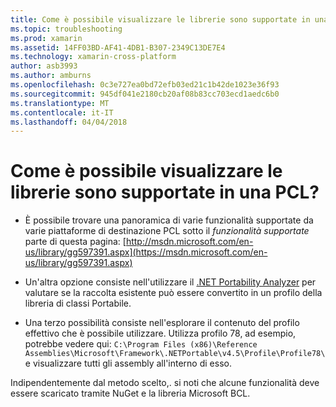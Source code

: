 ```yaml
---
title: Come è possibile visualizzare le librerie sono supportate in una PCL?
ms.topic: troubleshooting
ms.prod: xamarin
ms.assetid: 14FF03BD-AF41-4DB1-B307-2349C13DE7E4
ms.technology: xamarin-cross-platform
author: asb3993
ms.author: amburns
ms.openlocfilehash: 0c3e727ea0bd72efb03ed21c1b42de1023e36f93
ms.sourcegitcommit: 945df041e2180cb20af08b83cc703ecd1aedc6b0
ms.translationtype: MT
ms.contentlocale: it-IT
ms.lasthandoff: 04/04/2018
---
```

# <a name="how-can-i-view-what-libraries-are-supported-in-a-pcl"></a>Come è possibile visualizzare le librerie sono supportate in una PCL?

- È possibile trovare una panoramica di varie funzionalità supportate da varie piattaforme di destinazione PCL sotto il *funzionalità supportate* parte di questa pagina: [http://msdn.microsoft.com/en-us/library/gg597391.aspx](https://msdn.microsoft.com/en-us/library/gg597391.aspx)

- Un'altra opzione consiste nell'utilizzare il [.NET Portability Analyzer](https://visualstudiogallery.msdn.microsoft.com/1177943e-cfb7-4822-a8a6-e56c7905292b) per valutare se la raccolta esistente può essere convertito in un profilo della libreria di classi Portabile.

- Una terzo possibilità consiste nell'esplorare il contenuto del profilo effettivo che è possibile utilizzare. Utilizza profilo 78, ad esempio, potrebbe vedere qui: `C:\Program Files (x86)\Reference Assemblies\Microsoft\Framework\.NETPortable\v4.5\Profile\Profile78\` e visualizzare tutti gli assembly all'interno di esso.

Indipendentemente dal metodo scelto,. si noti che alcune funzionalità deve essere scaricato tramite NuGet e la libreria Microsoft BCL.
